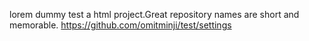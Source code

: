 lorem dummy test
a html project.Great repository names are short and memorable.
https://github.com/omitminji/test/settings
